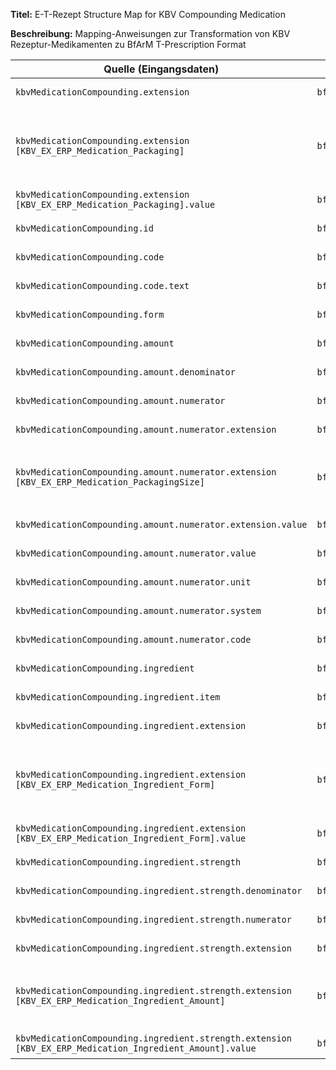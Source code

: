 
**Titel:** E-T-Rezept Structure Map for KBV Compounding Medication

**Beschreibung:** Mapping-Anweisungen zur Transformation von KBV Rezeptur-Medikamenten zu BfArM T-Prescription Format

| Quelle (Eingangsdaten) | Ziel (Ausgabedaten) | Transformation & Beschreibung |
|------------------------|---------------------|-------------------------------|
| `kbvMedicationCompounding.extension` | `bfarmMedication.extension` | Mappt Rezeptur-spezifische Extensions von KBV- zu BfArM-Format |
| `kbvMedicationCompounding.extension [KBV_EX_ERP_Medication_Packaging]` | `bfarmMedication.extension.url` | Transformiert KBV-Verpackungs-Extension in gematik-Formulierungs-Verpackungs-Extension<br>→ setzt URL 'https://gematik.de/fhir/epa-medication/StructureDefinition/medication-formulation-packaging-extension' |
| `kbvMedicationCompounding.extension [KBV_EX_ERP_Medication_Packaging].value` | `bfarmMedication.extension.url.value` | Übernimmt den Verpackungswert für die Rezeptur |
| `kbvMedicationCompounding.id` | `bfarmMedication.id` | Übernimmt die eindeutige Medication-ID unverändert |
| `kbvMedicationCompounding.code` | `bfarmMedication.code` | Mappt den Rezeptur-Code mit Bezeichnung |
| `kbvMedicationCompounding.code.text` | `bfarmMedication.code.text` | Kopiert die Bezeichnung der Rezeptur (z.B. 'Hydrocortison-Salbe 1%') |
| `kbvMedicationCompounding.form` | `bfarmMedication.form` | Übernimmt die Darreichungsform der Rezeptur (Salbe, Creme, Kapseln, etc.) |
| `kbvMedicationCompounding.amount` | `bfarmMedication.amount` | Mappt die Gesamtmenge der herzustellenden Rezeptur |
| `kbvMedicationCompounding.amount.denominator` | `bfarmMedication.amount.denominator` | Kopiert den Nenner der Mengenangabe (z.B. '1' für 'pro Rezeptur') |
| `kbvMedicationCompounding.amount.numerator` | `bfarmMedication.amount.numerator` | Mappt die detaillierte Mengenangabe der Rezeptur |
| `kbvMedicationCompounding.amount.numerator.extension` | `bfarmMedication.amount.numerator.extension` | Transformiert Packungsgrößen-Extensions für Rezepturen |
| `kbvMedicationCompounding.amount.numerator.extension [KBV_EX_ERP_Medication_PackagingSize]` | `bfarmMedication.amount.numerator.extension.url` | Wandelt KBV-Packungsgrößen-Extension in gematik EPA-Medication Extension um<br>→ setzt URL 'https://gematik.de/fhir/epa-medication/StructureDefinition/medication-packaging-size-extension' |
| `kbvMedicationCompounding.amount.numerator.extension.value` | `bfarmMedication.amount.numerator.extension.value` | Übernimmt den Packungsgrößenwert für die Rezeptur |
| `kbvMedicationCompounding.amount.numerator.value` | `bfarmMedication.amount.numerator.value` | Kopiert den numerischen Wert der Gesamtmenge (z.B. '50' für 50g Salbe) |
| `kbvMedicationCompounding.amount.numerator.unit` | `bfarmMedication.amount.numerator.unit` | Übernimmt die Mengeneinheit für die Rezeptur (g, ml, Stück, etc.) |
| `kbvMedicationCompounding.amount.numerator.system` | `bfarmMedication.amount.numerator.system` | Kopiert das Codesystem für die Mengeneinheit (meist UCUM) |
| `kbvMedicationCompounding.amount.numerator.code` | `bfarmMedication.amount.numerator.code` | Übernimmt den standardisierten Code für die Mengeneinheit |
| `kbvMedicationCompounding.ingredient` | `bfarmMedication.ingredient` | Mappt die Bestandteile der Rezeptur mit detaillierten Mengen- und Stärkeangaben |
| `kbvMedicationCompounding.ingredient.item` | `bfarmMedication.ingredient.item` | Kopiert die Referenz oder den Code des Rezeptur-Bestandteils |
| `kbvMedicationCompounding.ingredient.extension` | `bfarmMedication.ingredient.extension` | Transformiert Bestandteil-spezifische Extensions |
| `kbvMedicationCompounding.ingredient.extension [KBV_EX_ERP_Medication_Ingredient_Form]` | `bfarmMedication.ingredient.extension.url` | Wandelt KBV-Bestandteil-Darreichungsform-Extension in gematik-Format um<br>→ setzt URL 'https://gematik.de/fhir/epa-medication/StructureDefinition/medication-ingredient-darreichungsform-extension' |
| `kbvMedicationCompounding.ingredient.extension [KBV_EX_ERP_Medication_Ingredient_Form].value` | `bfarmMedication.ingredient.extension.url.value` | Übernimmt die Darreichungsform des Bestandteils |
| `kbvMedicationCompounding.ingredient.strength` | `bfarmMedication.ingredient.strength` | Mappt die Stärke/Konzentration des Bestandteils in der Rezeptur |
| `kbvMedicationCompounding.ingredient.strength.denominator` | `bfarmMedication.ingredient.strength.denominator` | Kopiert den Nenner für die Stärkeangabe (Bezugsmenge) |
| `kbvMedicationCompounding.ingredient.strength.numerator` | `bfarmMedication.ingredient.strength.numerator` | Kopiert den Zähler für die Stärkeangabe (Wirkstoffmenge) |
| `kbvMedicationCompounding.ingredient.strength.extension` | `bfarmMedication.ingredient.strength.extension` | Transformiert Bestandteil-Mengen-Extensions |
| `kbvMedicationCompounding.ingredient.strength.extension [KBV_EX_ERP_Medication_Ingredient_Amount]` | `bfarmMedication.ingredient.strength.extension.url` | Wandelt KBV-Bestandteil-Mengen-Extension in gematik-Format um<br>→ setzt URL 'https://gematik.de/fhir/epa-medication/StructureDefinition/medication-ingredient-amount-extension' |
| `kbvMedicationCompounding.ingredient.strength.extension [KBV_EX_ERP_Medication_Ingredient_Amount].value` | `bfarmMedication.ingredient.strength.extension.url.value` | Übernimmt die Mengenangabe des Bestandteils |
